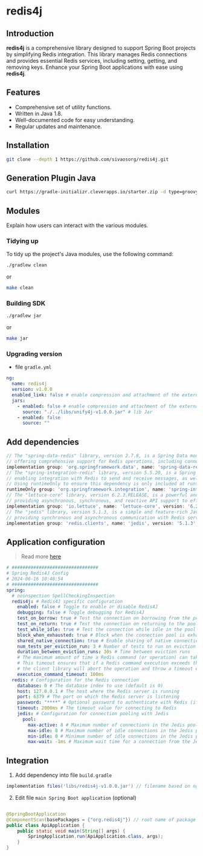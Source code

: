 # redis4j

## Introduction

**redis4j** is a comprehensive library designed to support Spring Boot projects by simplifying Redis integration. This
library manages Redis connections and provides essential Redis services, including setting, getting, and removing keys.
Enhance your Spring Boot applications with ease using **redis4j**.

## Features

- Comprehensive set of utility functions.
- Written in Java 1.8.
- Well-documented code for easy understanding.
- Regular updates and maintenance.

## Installation

```bash
git clone --depth 1 https://github.com/sivaosorg/redis4j.git
```

## Generation Plugin Java

```bash
curl https://gradle-initializr.cleverapps.io/starter.zip -d type=groovy-gradle-plugin  -d testFramework=testng -d projectName=redis4j -o redis4j.zip
```

## Modules

Explain how users can interact with the various modules.

### Tidying up

To tidy up the project's Java modules, use the following command:

```bash
./gradlew clean
```

or

```bash
make clean
```

### Building SDK

```bash
./gradlew jar
```

or

```bash
make jar
```

### Upgrading version

- file `gradle.yml`

```yaml
ng:
  name: redis4j
  version: v1.0.0
  enabled_link: false # enable compression and attachment of the external libraries
  jars:
    - enabled: false # enable compression and attachment of the external libraries
      source: "./../libs/unify4j-v1.0.0.jar" # lib Jar
    - enabled: false
      source: ""
```

## Add dependencies

```groovy
// The "spring-data-redis" library, version 2.7.8, is a Spring Data module that provides easy configuration and access to Redis from Spring applications,
// offering comprehensive support for Redis operations, including connection management, RedisTemplate, and repository support for Spring Data.
implementation group: 'org.springframework.data', name: 'spring-data-redis', version: '2.7.8'
// The "spring-integration-redis" library, version 5.5.20, is a Spring Integration module that provides support for Redis-based messaging,
// enabling integration with Redis to send and receive messages, as well as leveraging Redis Pub/Sub capabilities within Spring applications.
// Using runtimeOnly to ensure this dependency is only included at runtime.
runtimeOnly group: 'org.springframework.integration', name: 'spring-integration-redis', version: '5.5.20'
// The "lettuce-core" library, version 6.2.3.RELEASE, is a powerful and thread-safe Redis client for Java,
// providing asynchronous, synchronous, and reactive API support to efficiently interact with Redis servers.
implementation group: 'io.lettuce', name: 'lettuce-core', version: '6.2.3.RELEASE'
// The "jedis" library, version 5.1.3, is a simple and feature-rich Java client for Redis,
// providing synchronous and asynchronous communication with Redis servers to perform various operations and transactions.
implementation group: 'redis.clients', name: 'jedis', version: '5.1.3'
```

## Application configuration

> Read more [here](plugin/src/main/resources/application.example.yml)

```yaml
# ################################
# Spring Redis4J Config
# 2024-06-16 10:48:54
# ################################
spring:
  # noinspection SpellCheckingInspection
  redis4j: # Redis4J specific configuration
    enabled: false # Toggle to enable or disable Redis4J
    debugging: false # Toggle debugging for Redis4J
    test_on_borrow: true # Test the connection on borrowing from the pool
    test_on_return: true # Test the connection on returning to the pool
    test_while_idle: true # Test the connection while idle in the pool
    block_when_exhausted: true # Block when the connection pool is exhausted
    shared_native_connection: true # Enable sharing of native connections across multiple clients
    num_tests_per_eviction_run: 3 # Number of tests to run on eviction
    duration_between_eviction_runs: 30s # Time between eviction runs
    # The maximum amount of time a Redis command (or operation) can take before it is considered to have timed out.
    # This timeout ensures that if a Redis command execution exceeds this duration,
    # the client library will abort the operation and throw a timeout exception.
    execution_command_timeout: 100ms
  redis: # Configuration for the Redis connection
    database: 0 # The database index to use (default is 0)
    host: 127.0.0.1 # The host where the Redis server is running
    port: 6379 # The port on which the Redis server is listening
    password: "****" # Optional password to authenticate with Redis (if required)
    timeout: 2000ms # The timeout value for connecting to Redis
    jedis: # Configuration for connection pooling with Jedis
      pool:
        max-active: 8 # Maximum number of connections in the Jedis pool
        max-idle: 8 # Maximum number of idle connections in the Jedis pool
        min-idle: 0 # Minimum number of idle connections in the Jedis pool
        max-wait: -1ms # Maximum wait time for a connection from the Jedis pool
```

## Integration

1. Add dependency into file `build.gradle`

```gradle
implementation files('libs/redis4j-v1.0.0.jar') // filename based on ng.name and ng.version
```

2. Edit file `main Spring Boot application` (optional)

```java

@SpringBootApplication
@ComponentScan(basePackages = {"org.redis4j"}) // root name of package wizard4j
public class ApiApplication {
    public static void main(String[] args) {
        SpringApplication.run(ApiApplication.class, args);
    }
}
```
